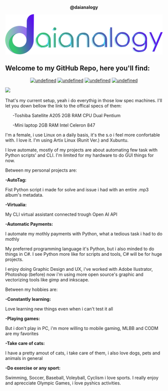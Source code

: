 
<p align="center">
<b>
 @daianalogy 
</b>
</p>
<p align="center">
<img src="img-src/logod2.png">


</p>

<h2>Welcome to my GitHub Repo, here you'll find:</h2>


<p align="center">
 <a href="https://github.com/daianalogy/daianalogy.github.io#notebooks" target="_blank"><img alt="undefined" src="https://img.shields.io/badge/notes-skyblue?style=for-the-badge"></a>
  <a href="https://github.com/daianalogy/daianalogy.github.io##scripts" target="_blank"><img alt="undefined" src="https://img.shields.io/badge/scripts-lightgreen?style=for-the-badge"></a>
  <a href="https://github.com/daianalogy/daianalogy.github.io#tools" target="_blank"><img alt="undefined" src="https://img.shields.io/badge/tools-pink?style=for-the-badge"></a>
 <a href="https://github.com/daianalogy/daianalogy.github.io#.NETCore" target="_blank"><img alt="undefined" src="https://img.shields.io/badge/guides-orange?style=for-the-badge"></a>
</p>


<img src="https://pbs.twimg.com/media/Fti_tkEXgAcTpsT?format=jpg&name=medium">


That's my current setup, yeah i do everythig in those low spec machines. I'll let you down bellow the link to the offical specs of them:

<ol>-Toshiba Satellite A205 2GB RAM CPU Dual Pentium

-Mini laptop 2GB RAM Intel Celeron 847 </ol>

I'm a female, i use Linux on a daily basis, it's the s.o i feel more confortable with. I love it.
I'm using Artix Linux (Runit Ver.) and Xubuntu.

I love automate, mostly of my projects  are about automating few task with Python scripts' and CLI. I'm limited for my hardware to do GUI things for now.

Between my personal projects are:

<b>
 -AutoTag:</b> <p> Fist Python script i made for solve and issue i had with an entire .mp3 album's metadata. </p>

 <b>
 -Virtualia:</b> <p> My CLI virtual assistant connected trough Open AI API</p>

 <b>
 -Automatic Payments:</b> <p> I automate my mothly payments with Python, what a tedious task i had to do mothly </p>

My preferred programming language it's Python, but i also minded to do things in C#. I see Python more like for scripts and tools, C# will be for huge projects.

I enjoy doing Graphic Design and UX, i've worked with Adobe Ilustrator, Photoshop (before) now i'm using more open source's graphic and vectorizing tools like gimp and inkscape.
 
 
 Between my hobbies are:
 
<b>
 -Constantly learning:</b> <p> Love learning new things even when i can't test it all</p>
 <b>
-Playing games:</b><p> But i don't play in PC, i'm more willing to mobile gaming, MLBB and CODM are my favorites</p>

<b>
-Take care of cats:</b><p> I have a pretty amout of cats, i take care of them, i also love dogs, pets and animals in general</p>

<b>
-Do exercise or any sport:</b><p> Swimming, Soccer, Baseball, Voleyball, Cyclism i love sports. I really enjoy and aprecciate Olympic Games, i love pyshics activities. </p>

 